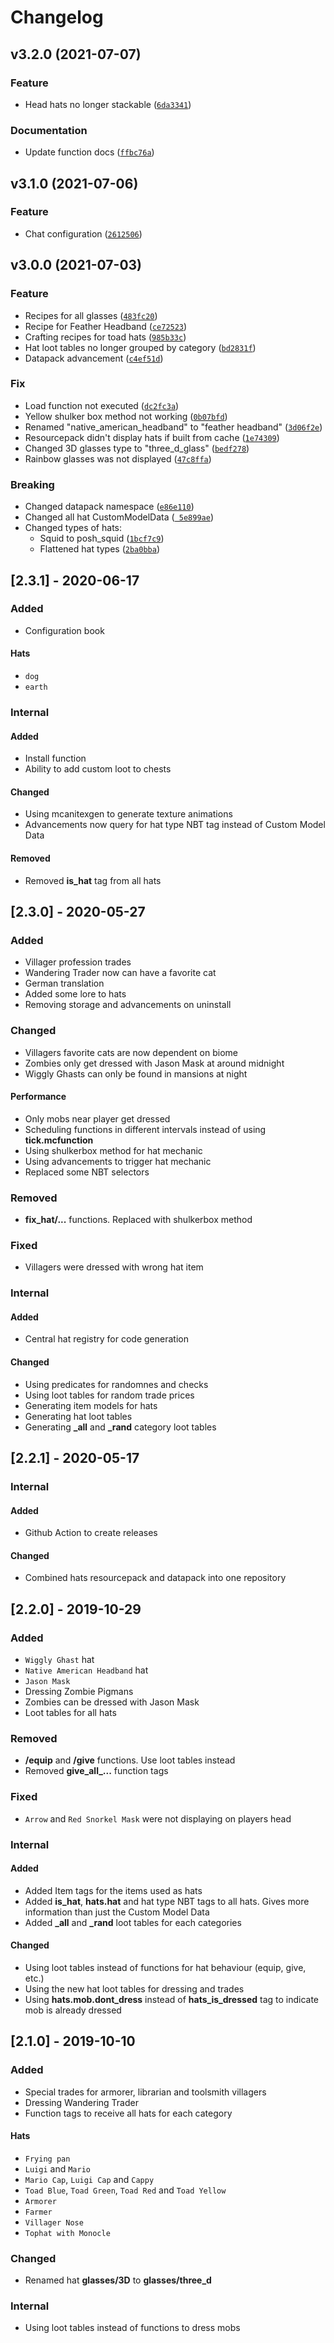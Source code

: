 # Changelog

<!--next-version-placeholder-->

## v3.2.0 (2021-07-07)
### Feature
* Head hats no longer stackable ([`6da3341`](https://github.com/OrangeUtan/Hats/commit/6da3341b43c10d55c0ed2dec1a7a1262e763d801))

### Documentation
* Update function docs ([`ffbc76a`](https://github.com/OrangeUtan/Hats/commit/ffbc76a4010532d082c23d39a55c1277e310fbea))

## v3.1.0 (2021-07-06)
### Feature
* Chat configuration ([`2612506`](https://github.com/OrangeUtan/Hats/commit/2612506b9688817a0701976f8d2c7788a9a894c8))

## v3.0.0 (2021-07-03)
### Feature
* Recipes for all glasses ([`483fc20`](https://github.com/OrangeUtan/Hats/commit/483fc20f562716a3a571c70b0aba23c515836bf4))
* Recipe for Feather Headband ([`ce72523`](https://github.com/OrangeUtan/Hats/commit/ce725232c401262589dadfabcd5e15bddc8562e9))
* Crafting recipes for toad hats ([`985b33c`](https://github.com/OrangeUtan/Hats/commit/985b33cbcafd033d705a22a6025f5bbda3fcd93e))
* Hat loot tables no longer grouped by category ([`bd2831f`](https://github.com/OrangeUtan/Hats/commit/bd2831fa68a5ff96957e9ed6f3d3f7b7660a9c74))
* Datapack advancement ([`c4ef51d`](https://github.com/OrangeUtan/Hats/commit/c4ef51d4c4324856bbefab60109871e47d2056e5))

### Fix
* Load function not executed ([`dc2fc3a`](https://github.com/OrangeUtan/Hats/commit/dc2fc3a11dbb2db702844901c03941ec886f7938))
* Yellow shulker box method not working ([`0b07bfd`](https://github.com/OrangeUtan/Hats/commit/0b07bfd244539148496eaf3a44c92e09aac99fc3))
* Renamed "native_american_headband" to "feather headband" ([`3d06f2e`](https://github.com/OrangeUtan/Hats/commit/3d06f2e3ddab081734be432f1bd4918d03374ab9))
* Resourcepack didn't display hats if built from cache ([`1e74309`](https://github.com/OrangeUtan/Hats/commit/1e74309d15f6fa290b3c3903c924c1e93d893007))
* Changed 3D glasses type to "three_d_glass" ([`bedf278`](https://github.com/OrangeUtan/Hats/commit/bedf278d59cfde30acb40b8dc04722bd01fbfedf))
* Rainbow glasses was not displayed ([`47c8ffa`](https://github.com/OrangeUtan/Hats/commit/47c8ffa1d0c44577f9d1da7573b73fc6fd2b4644))

### Breaking
* Changed datapack namespace ([`e86e110`](https://github.com/OrangeUtan/Hats/commit/e86e1108d50b0c871119a0076e85aefb60612327))
* Changed all hat CustomModelData ([` 5e899ae`](https://github.com/OrangeUtan/Hats/commit/5e899aedc9ab2dee830fccacf580934b96fb0c8a))
* Changed types of hats:
  * Squid to posh_squid  ([`1bcf7c9`](https://github.com/OrangeUtan/Hats/commit/1bcf7c960953f45434b8d94c7459d84d2dcdb448))
  * Flattened hat types ([`2ba0bba`](https://github.com/OrangeUtan/Hats/commit/2ba0bba255d6f4e9ad0e3914c4b3a984e24b84c3))

## [2.3.1] - 2020-06-17
### Added
- Configuration book
#### Hats
- `dog`
- `earth`

### Internal
#### Added
- Install function
- Ability to add custom loot to chests
#### Changed
- Using mcanitexgen to generate texture animations
- Advancements now query for hat type NBT tag instead of Custom Model Data
#### Removed
- Removed **is_hat** tag from all hats

## [2.3.0] - 2020-05-27
### Added
- Villager profession trades
- Wandering Trader now can have a favorite cat
- German translation
- Added some lore to hats
- Removing storage and advancements on uninstall

### Changed
- Villagers favorite cats are now dependent on biome
- Zombies only get dressed with Jason Mask at around midnight
- Wiggly Ghasts can only be found in mansions at night
#### Performance
- Only mobs near player get dressed
- Scheduling functions in different intervals instead of using **tick.mcfunction**
- Using shulkerbox method for hat mechanic
- Using advancements to trigger hat mechanic
- Replaced some NBT selectors

### Removed
- **fix_hat/...** functions. Replaced with shulkerbox method

### Fixed
- Villagers were dressed with wrong hat item

### Internal
#### Added
- Central hat registry for code generation
#### Changed
- Using predicates for randomnes and checks
- Using loot tables for random trade prices
- Generating item models for hats
- Generating hat loot tables
- Generating **_all** and **_rand** category loot tables

## [2.2.1] - 2020-05-17

### Internal
#### Added
- Github Action to create releases
#### Changed
- Combined hats resourcepack and datapack into one repository

## [2.2.0] - 2019-10-29
### Added
- `Wiggly Ghast` hat
- `Native American Headband` hat
- `Jason Mask`
- Dressing Zombie Pigmans
- Zombies can be dressed with Jason Mask
- Loot tables for all hats

### Removed
- **/equip** and **/give** functions. Use loot tables instead
- Removed **give_all_...** function tags

### Fixed
- `Arrow` and `Red Snorkel Mask` were not displaying on players head

### Internal
#### Added
- Added Item tags for the items used as hats
- Added **is_hat**, **hats.hat** and hat type NBT tags to all hats. Gives more information than just the Custom Model Data
- Added **_all** and **_rand** loot tables for each categories
#### Changed
- Using loot tables instead of functions for hat behaviour (equip, give, etc.)
- Using the new hat loot tables for dressing and trades
- Using **hats.mob.dont_dress** instead of **hats_is_dressed** tag to indicate mob is already dressed

## [2.1.0] - 2019-10-10
### Added
- Special trades for armorer, librarian and toolsmith villagers
- Dressing Wandering Trader
- Function tags to receive all hats for each category
#### Hats
- `Frying pan`
- `Luigi` and `Mario`
- `Mario Cap`, `Luigi Cap` and `Cappy`
- `Toad Blue`, `Toad Green`, `Toad Red` and `Toad Yellow`
- `Armorer`
- `Farmer`
- `Villager Nose`
- `Tophat with Monocle`

### Changed
- Renamed hat **glasses/3D** to **glasses/three_d**

### Internal
- Using loot tables instead of functions to dress mobs

